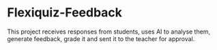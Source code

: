 # Flexiquiz-Feedback
This project receives responses from students, uses AI to analyse them, generate feedback, grade it and sent it to the teacher for approval. 
